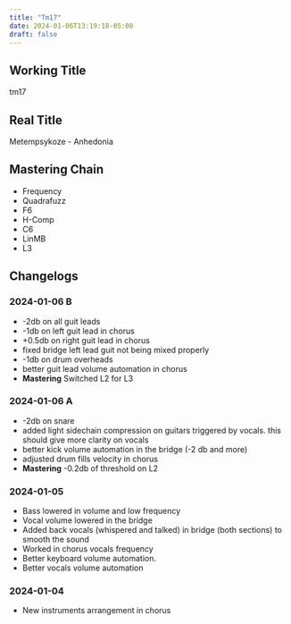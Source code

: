 ```yaml
---
title: "Tm17"
date: 2024-01-06T13:19:18-05:00
draft: false
---
```


## Working Title

tm17

## Real Title
Metempsykoze - Anhedonia

## Mastering Chain

- Frequency
- Quadrafuzz
- F6
- H-Comp
- C6
- LinMB
- L3

## Changelogs

### 2024-01-06 B

- -2db on all guit leads
- -1db on left guit lead in chorus
- +0.5db on right guit lead in chorus
- fixed bridge left lead guit not being mixed properly
- -1db on drum overheads
- better guit lead volume automation in chorus
- **Mastering** Switched L2 for L3

### 2024-01-06 A

- -2db on snare
- added light sidechain compression on guitars triggered by vocals. this should give more clarity on vocals
- better kick volume automation in the bridge (-2 db and more)
- adjusted drum fills velocity in chorus
- **Mastering** -0.2db of threshold on L2

### 2024-01-05

- Bass lowered in volume and low frequency
- Vocal volume lowered in the bridge
- Added back vocals (whispered and talked) in bridge (both sections) to smooth the sound
- Worked in chorus vocals frequency
- Better keyboard volume automation.
- Better vocals volume automation


### 2024-01-04

- New instruments arrangement in chorus
